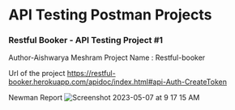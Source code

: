 # API Testing Postman Projects


### Restful Booker - API Testing Project #1
Author-Aishwarya Meshram
Project Name : Restful-booker

Url of the project
https://restful-booker.herokuapp.com/apidoc/index.html#api-Auth-CreateToken


Newman Report
![Screenshot 2023-05-07 at 9 17 15 AM](https://user-images.githubusercontent.com/1409610/236656735-290dd83a-cc32-45fc-8709-399ff4ed53d1.png)
